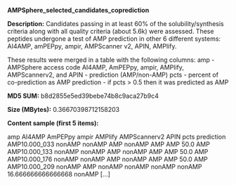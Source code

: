 **AMPSphere_selected_candidates_coprediction**

**Description:**	Candidates passing in at least 60% of the solubility/synthesis criteria
                        along with all quality criteria (about 5.6k) were assessed. These peptides
                        undergone a test of AMP prediction in other 6 different systems:
                        AI4AMP, amPEPpy, ampir, AMPScanner v2, APIN, AMPlify.

   These results were merged in a table with the following columns:
   amp - AMPSphere access code
   AI4AMP, AmPEPpy, ampir, AMPlify, AMPScannerv2, and APIN - prediction (AMP/non-AMP)
   pcts - percent of co-prediction as AMP
   prediction - if pcts > 0.5 then it was predicted as AMP



**MD5 SUM:**	b8d2855e5ed39bebe74b8c9aca27b9c4

**Size (MBytes):**	0.36670398712158203

**Content sample (first 5 items):**

amp	AI4AMP	AmPEPpy	ampir	AMPlify	AMPScannerv2	APIN	pcts	prediction
AMP10.000_033	nonAMP	nonAMP	AMP	nonAMP	AMP	AMP	50.0	AMP
AMP10.000_133	nonAMP	nonAMP	AMP	nonAMP	AMP	AMP	50.0	AMP
AMP10.000_176	nonAMP	nonAMP	AMP	nonAMP	AMP	AMP	50.0	AMP
AMP10.000_209	nonAMP	AMP	nonAMP	nonAMP	nonAMP	nonAMP	16.666666666666668	nonAMP
[...]
